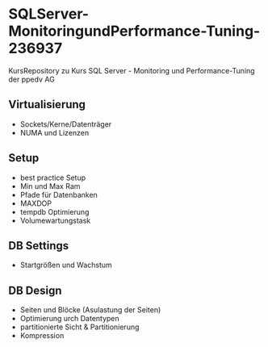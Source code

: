# SQLServer-MonitoringundPerformance-Tuning-236937
KursRepository zu Kurs SQL Server - Monitoring und Performance-Tuning  der ppedv AG


## Virtualisierung
* Sockets/Kerne/Datenträger
* NUMA und Lizenzen


## Setup
* best practice Setup
* Min und Max Ram
* Pfade für Datenbanken
* MAXDOP
* tempdb Optimierung
* Volumewartungstask
  
## DB Settings
* Startgrößen und Wachstum

## DB Design
* Seiten und Blöcke (Asulastung der Seiten)
* Optimierung urch Datentypen
* partitionierte Sicht & Partitionierung
* Kompression
